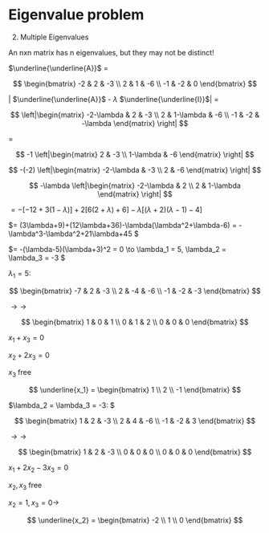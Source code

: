 # Eigenvalue problem
2. Multiple Eigenvalues
   
An nxn matrix has n eigenvalues, but they may not be distinct!

$\underline{\underline{A}}$ = 

$$
\begin{bmatrix}
-2 & 2 & -3 \\
2 & 1 & -6 \\
-1 & -2 & 0
\end{bmatrix}
$$

| $\underline{\underline{A}}$ - $\lambda$  $\underline{\underline{I}}$| =

$$
\left|\begin{matrix}
-2-\lambda & 2 & -3 \\
2 & 1-\lambda & -6 \\
-1 & -2 & -\lambda
\end{matrix} \right|
$$ 

=
 
$$
-1
\left|\begin{matrix}
2 & -3 \\
1-\lambda & -6
\end{matrix} \right|
$$ 

$$
-(-2)
\left|\begin{matrix}
-2-\lambda & -3 \\
2 & -6
\end{matrix} \right|
$$

$$
-\lambda
\left|\begin{matrix}
-2-\lambda & 2 \\
2 & 1-\lambda 
\end{matrix} \right|
$$


$= -[-12+3(1-\lambda)]+2[6(2+\lambda)+6]-\lambda[(\lambda+2)(\lambda-1)-4]$

$= (3\lambda+9)+(12\lambda+36)-\lambda(\lambda^2+\lambda-6) = -\lambda^3-\lambda^2+21\lambda+45 $

$= -(\lambda-5)(\lambda+3)^2 = 0 \to \lambda_1 = 5, \lambda_2 = \lambda_3 = -3 $

$\lambda_1 = 5:$

$$
\begin{bmatrix}
-7 & 2 & -3 \\
2 & -4 & -6 \\
-1 & -2 & -3
\end{bmatrix}
$$

$\to\to$

$$
\begin{bmatrix}
1 & 0 & 1 \\
0 & 1 & 2 \\
0 & 0 & 0
\end{bmatrix}
$$

$x_1 + x_3 = 0$

$x_2 +2x_3 = 0$

$x_3$ free

$$
\underline{x_1} =
\begin{bmatrix}
1 \\
2  \\
-1
\end{bmatrix}
$$

$\lambda_2 = \lambda_3 = -3: $

$$
\begin{bmatrix}
1 & 2 & -3 \\
2 & 4 & -6 \\
-1 & -2 & 3
\end{bmatrix}
$$

$\to\to$

$$
\begin{bmatrix}
1 & 2 & -3 \\
0 & 0 & 0 \\
0 & 0 & 0
\end{bmatrix}
$$

$x_1 + 2x_2 - 3x_3 = 0$

$x_2, x_3$ free

$x_2 = 1, x_3 = 0 \to$

$$
\underline{x_2} =
\begin{bmatrix}
-2 \\
1 \\
0
\end{bmatrix}
$$
